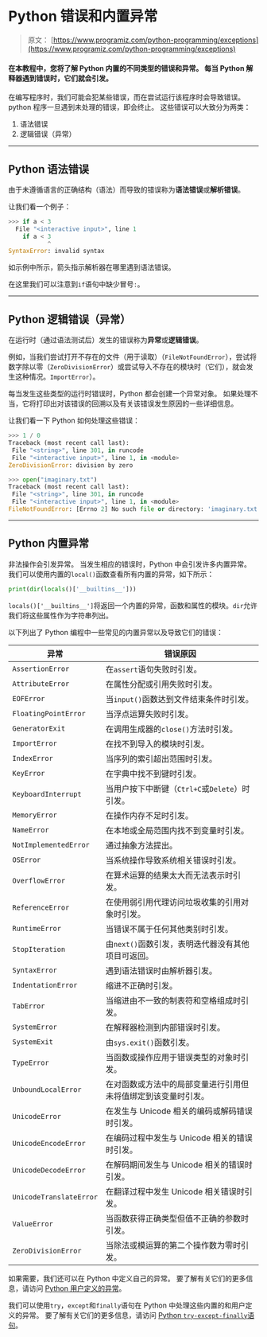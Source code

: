 # Python 错误和内置异常

> 原文： [https://www.programiz.com/python-programming/exceptions](https://www.programiz.com/python-programming/exceptions)

#### 在本教程中，您将了解 Python 内置的不同类型的错误和异常。 每当 Python 解释器遇到错误时，它们就会引发。

在编写程序时，我们可能会犯某些错误，而在尝试运行该程序时会导致错误。 python 程序一旦遇到未处理的错误，即会终止。 这些错误可以大致分为两类：

1.  语法错误
2.  逻辑错误（异常）

* * *

## Python 语法错误

由于未遵循语言的正确结构（语法）而导致的错误称为**语法错误**或**解析错误**。

让我们看一个例子：

```py
>>> if a < 3
  File "<interactive input>", line 1
    if a < 3
           ^
SyntaxError: invalid syntax
```

如示例中所示，箭头指示解析器在哪里遇到语法错误。

在这里我们可以注意到`if`语句中缺少冒号`:`。

* * *

## Python 逻辑错误（异常）

在运行时（通过语法测试后）发生的错误称为**异常**或**逻辑错误**。

例如，当我们尝试打开不存在的文件（用于读取）（`FileNotFoundError`），尝试将数字除以零（`ZeroDivisionError`）或尝试导入不存在的模块时（它们），就会发生这种情况。`ImportError`）。

每当发生这些类型的运行时错误时，Python 都会创建一个异常对象。 如果处理不当，它将打印出对该错误的回溯以及有关该错误发生原因的一些详细信息。

让我们看一下 Python 如何处理这些错误：

```py
>>> 1 / 0
Traceback (most recent call last):
 File "<string>", line 301, in runcode
 File "<interactive input>", line 1, in <module>
ZeroDivisionError: division by zero

>>> open("imaginary.txt")
Traceback (most recent call last):
 File "<string>", line 301, in runcode
 File "<interactive input>", line 1, in <module>
FileNotFoundError: [Errno 2] No such file or directory: 'imaginary.txt'
```

* * *

## Python 内置异常

非法操作会引发异常。 当发生相应的错误时，Python 中会引发许多内置异常。 我们可以使用内置的`local()`函数查看所有内置的异常，如下所示：

```py
print(dir(locals()['__builtins__']))
```

`locals()['__builtins__']`将返回一个内置的异常，函数和属性的模块。`dir`允许我们将这些属性作为字符串列出。

以下列出了 Python 编程中一些常见的内置异常以及导致它们的错误：

| 异常 | 错误原因 |
| --- | --- |
| `AssertionError` | 在`assert`语句失败时引发。 |
| `AttributeError` | 在属性分配或引用失败时引发。 |
| `EOFError` | 当`input()`函数达到文件结束条件时引发。 |
| `FloatingPointError` | 当浮点运算失败时引发。 |
| `GeneratorExit` | 在调用生成器的`close()`方法时引发。 |
| `ImportError` | 在找不到导入的模块时引发。 |
| `IndexError` | 当序列的索引超出范围时引发。 |
| `KeyError` | 在字典中找不到键时引发。 |
| `KeyboardInterrupt` | 当用户按下中断键（`Ctrl+C`或`Delete`）时引发。 |
| `MemoryError` | 在操作内存不足时引发。 |
| `NameError` | 在本地或全局范围内找不到变量时引发。 |
| `NotImplementedError` | 通过抽象方法提出。 |
| `OSError` | 当系统操作导致系统相关错误时引发。 |
| `OverflowError` | 在算术运算的结果太大而无法表示时引发。 |
| `ReferenceError` | 在使用弱引用代理访问垃圾收集的引用对象时引发。 |
| `RuntimeError` | 当错误不属于任何其他类别时引发。 |
| `StopIteration` | 由`next()`函数引发，表明迭代器没有其他项目可返回。 |
| `SyntaxError` | 遇到语法错误时由解析器引发。 |
| `IndentationError` | 缩进不正确时引发。 |
| `TabError` | 当缩进由不一致的制表符和空格组成时引发。 |
| `SystemError` | 在解释器检测到内部错误时引发。 |
| `SystemExit` | 由`sys.exit()`函数引发。 |
| `TypeError` | 当函数或操作应用于错误类型的对象时引发。 |
| `UnboundLocalError` | 在对函数或方法中的局部变量进行引用但未将值绑定到该变量时引发。 |
| `UnicodeError` | 在发生与 Unicode 相关的编码或解码错误时引发。 |
| `UnicodeEncodeError` | 在编码过程中发生与 Unicode 相关的错误时引发。 |
| `UnicodeDecodeError` | 在解码期间发生与 Unicode 相关的错误时引发。 |
| `UnicodeTranslateError` | 在翻译过程中发生 Unicode 相关错误时引发。 |
| `ValueError` | 当函数获得正确类型但值不正确的参数时引发。 |
| `ZeroDivisionError` | 当除法或模运算的第二个操作数为零时引发。 |

如果需要，我们还可以在 Python 中定义自己的异常。 要了解有关它们的更多信息，请访问 [Python 用户定义的异常](/python-programming/user-defined-exception)。

我们可以使用`try`，`except`和`finally`语句在 Python 中处理这些内置的和用户定义的异常。 要了解有关它们的更多信息，请访问 [Python `try-except-finally`语句](/python-programming/exception-handling)。